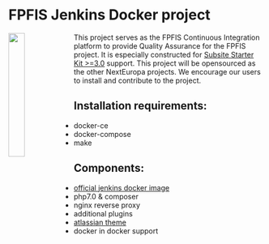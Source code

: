 # FPFIS Jenkins Docker project
<img align="left" width="25%" src="http://www.tothenew.com/blog/wp-content/uploads/2015/10/627x302xdocker-jenkins.png.pagespeed.ic.rdLVquN8qf.png">

This project serves as the FPFIS Continuous Integration platform to provide Quality Assurance for the FPFIS project. It is especially constructed for [Subsite Starter Kit >=3.0](https://github.com/ec-europa/ssk) support. This project will be opensourced as the other NextEuropa projects. We encourage our users to install and contribute to the project.

## Installation requirements:
- docker-ce
- docker-compose
- make

## Components:
- [official jenkins docker image](https://github.com/jenkinsci/docker)
- php7.0 & composer
- nginx reverse proxy
- additional plugins
- [atlassian theme](https://www.google.be/url?sa=t&rct=j&q=&esrc=s&source=web&cd=1&cad=rja&uact=8&ved=0ahUKEwj5t8HK9qzUAhWLa1AKHdVkCUYQFggnMAA&url=https%3A%2F%2Fgithub.com%2Fdjonsson%2Fjenkins-atlassian-theme&usg=AFQjCNE984aPufod9B62j4uT6aELQp9Nmw&sig2=PZD4iCfbm0-uZ55jhlyjtA)
- docker in docker support
